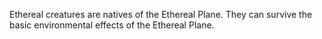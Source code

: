 Ethereal creatures are natives of the Ethereal Plane. They can survive the basic environmental effects of the Ethereal Plane.